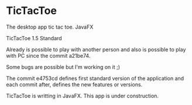 # TicTacToe
The desktop app tic tac toe.  JavaFX
  
  TicTacToe 1.5 Standard
  
  Already is possible to play with another person and also is possible to play with PC
  since the commit a21be74.
  
  Some bugs are possible but I'm working on it ;)
  
  
  
  
  The commit e4753cd defines first standard version of the application and each commit after,
  defines the new features or versions.
  
  TicTacToe is writting in JavaFX. This app is under construction.
